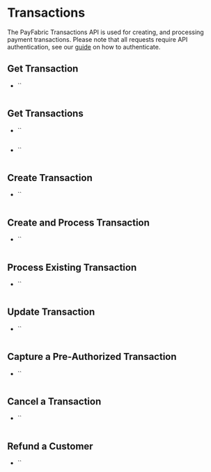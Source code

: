 Transactions
============

The PayFabric Transactions API is used for creating, and processing payment transactions. Please note that all requests require API authentication, see our [guide](https://github.com/ShaunSharples/APIs/blob/ShaunSharples-patch-1/Sections/Authentication.md) on how to authenticate.

Get Transaction
---------------

* ``

<pre>
</pre>

Get Transactions
----------------

* ``

<pre>
</pre>

* ``

<pre>
</pre>

Create Transaction
------------------

* ``

<pre>
</pre>

Create and Process Transaction
------------------------------

* ``

<pre>
</pre>

Process Existing Transaction
----------------------------

* ``

<pre>
</pre>

Update Transaction
------------------

* ``

<pre>
</pre>

Capture a Pre-Authorized Transaction
------------------------------------

* ``

<pre>
</pre>

Cancel a Transaction
--------------------

* ``

<pre>
</pre>

Refund a Customer
-----------------

* ``

<pre>
</pre>
